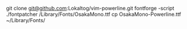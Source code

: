 
git clone git@github.com:Lokaltog/vim-powerline.git
fontforge -script ./fontpatcher /Library/Fonts/OsakaMono.ttf
cp OsakaMono-Powerline.ttf ~/Library/Fonts/
